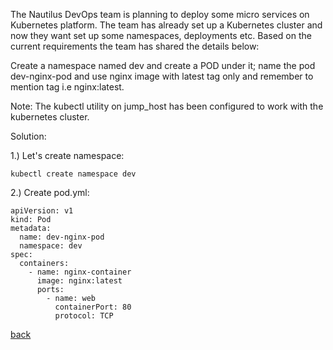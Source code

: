 The Nautilus DevOps team is planning to deploy some micro services on Kubernetes platform. The team has already set up a Kubernetes cluster and now they want set up some namespaces, deployments etc. Based on the current requirements the team has shared the details below:  

Create a namespace named dev and create a POD under it; name the pod dev-nginx-pod and use nginx image with latest tag only and remember to mention tag i.e nginx:latest.  

Note: The kubectl utility on jump_host has been configured to work with the kubernetes cluster.  

Solution:

1.) Let's create namespace:  
```
kubectl create namespace dev
```

2.) Create pod.yml:  
```
apiVersion: v1
kind: Pod
metadata:
  name: dev-nginx-pod
  namespace: dev
spec:
  containers:
    - name: nginx-container
      image: nginx:latest
      ports:
        - name: web
          containerPort: 80
          protocol: TCP
```

[back](https://github.com/MederD/Kodekloud-Engineer-Tasks)  
